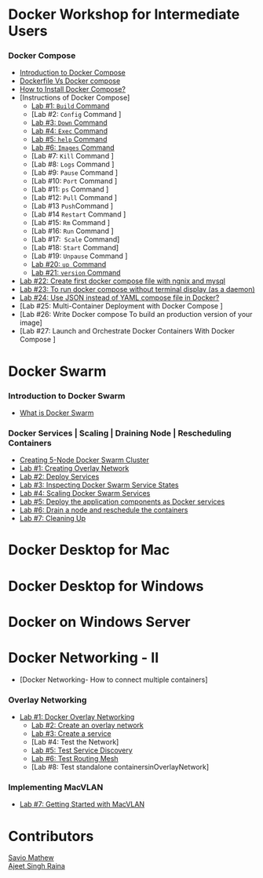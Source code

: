 # Docker Workshop for Intermediate Users

### Docker Compose

- [Introduction to Docker Compose]()<br>
- [Dockerfile Vs Docker compose ](http://dockerlabs.collabnix.com/intermediate/workshop/DockerCompose/Difference_between_dockerfile_and_docker_compose.html)<br>
- [How to Install Docker Compose? ](http://dockerlabs.collabnix.com/intermediate/workshop/DockerCompose/How_to_Install_Docker_Compose.html)<br>
- [Instructions of Docker Compose]<br>
     - [Lab #1: `Build` Command ](http://dockerlabs.collabnix.com/intermediate/workshop/DockerCompose/Lab_%231:Build_Command.html)<br>
     - [Lab #2: `Config` Command ]<br>
     - [Lab #3: `Down` Command  ](http://dockerlabs.collabnix.com/intermediate/workshop/DockerCompose/Lab_%233:Down_Command.html)<br>
     - [Lab #4: `Exec` Command ](http://dockerlabs.collabnix.com/intermediate/workshop/DockerCompose/Lab_%234:Exec_Command.html)<br>
     - [Lab #5: `help` Command ](http://dockerlabs.collabnix.com/intermediate/workshop/DockerCompose/Lab_%235:help_Command.html)<br>
     - [Lab #6: `Images` Command ](http://dockerlabs.collabnix.com/intermediate/workshop/DockerCompose/Lab_%236:Images_Command.html)<br>
     - [Lab #7: `Kill` Command ]<br>
     - [Lab #8: `Logs` Command ]<br>
     - [Lab #9:  `Pause` Command ]<br>
     - [Lab #10: `Port` Command ]<br>
     - [Lab #11: `ps` Command ]<br>
     - [Lab #12: `Pull` Command ]<br>
     - [Lab #13 ` Push `Command ]<br>
     - [Lab #14 `Restart` Command ]<br>
     - [Lab #15: `Rm` Command ]<br>
     - [Lab #16: `Run` Command ]<br>
     - [Lab #17:` Scale` Command]<br>
     - [Lab #18: `Start` Command]<br>
     - [Lab #19: `Unpause` Command ]<br>
     - [Lab #20:  `up `Command ]()<br>
     - [Lab #21:  `version` Command]()<br>
- [Lab #22: Create first docker compose file with ngnix and mysql](http://dockerlabs.collabnix.com/intermediate/workshop/DockerCompose/Create_first_docker-compose_file_with_ngnix_and_mysql.html)<br>
- [Lab #23: To run docker compose without terminal display (as a daemon) ]()<br> 
- [Lab #24: Use JSON instead of YAML compose file in Docker?](http://dockerlabs.collabnix.com/intermediate/workshop/DockerCompose/Lab_%2324:_Use_JSON_instead_of_YAML_compose_file_in_Docker%3F.html)<br>
- [Lab #25: Multi-Container Deployment with Docker Compose ]<br>
- [Lab #26: Write Docker compose To build an production version of your image]<br>
- [Lab #27: Launch and Orchestrate Docker Containers With Docker Compose ]<br>

# Docker Swarm

### Introduction to Docker Swarm

- [What is Docker Swarm](http://dockerlabs.collabnix.com/intermediate/workshop/what-is-docker-swarm.html)<br>

### Docker Services | Scaling | Draining Node | Rescheduling Containers

- [Creating 5-Node Docker Swarm Cluster](http://dockerlabs.collabnix.com/intermediate/workshop/getting-started-with-swarm.html)<br>
- [Lab #1: Creating Overlay Network](http://dockerlabs.collabnix.com/intermediate/workshop/lab1-docker-network-overlay.html)<br>
- [Lab #2: Deploy Services ](http://dockerlabs.collabnix.com/intermediate/workshop/lab2-deploy-services.html)<br>
- [Lab #3: Inspecting Docker Swarm Service States](http://dockerlabs.collabnix.com/intermediate/workshop/lab3-inspect-services.html)<br>
- [Lab #4: Scaling Docker Swarm Services](http://dockerlabs.collabnix.com/intermediate/workshop/lab4-scaling-services.html)<br>
- [Lab #5: Deploy the application components as Docker services ](http://dockerlabs.collabnix.com/intermediate/workshop/lab5-deploy-app-component-as-docker-services.html)<br>
- [Lab #6: Drain a node and reschedule the containers](http://dockerlabs.collabnix.com/intermediate/workshop/lab6-drain-a-node-reschedule.html)<br>
- [Lab #7: Cleaning Up ](http://dockerlabs.collabnix.com/intermediate/workshop/lab7-cleaning-up.html)<br>




# Docker Desktop for Mac


# Docker Desktop for Windows


# Docker on Windows Server



# Docker Networking - II

- [Docker Networking- How to connect multiple containers]<br>

### Overlay Networking

- [Lab #1: Docker Overlay Networking](http://dockerlabs.collabnix.com/intermediate/workshop/networking/Lab%231:Docker_Overlay_Networking.html)<br>
   - [Lab #2: Create an overlay network](http://dockerlabs.collabnix.com/intermediate/workshop/networking/Lab_%232:Create_an_overlay_network.html)<br>
   - [Lab #3: Create a service](http://dockerlabs.collabnix.com/intermediate/workshop/networking/Lab_%233:Create_a_service.html)<br>
   - [Lab #4: Test the Network]
   - [Lab #5: Test Service Discovery](http://dockerlabs.collabnix.com/intermediate/workshop/networking/Lab%20%235:Test_Service_Discovery.html)
   - [Lab #6: Test Routing Mesh](http://dockerlabs.collabnix.com/intermediate/workshop/networking/Lab%236:Test_Routing_Mesh.html)<br>
   - [Lab #8: Test standalone containersinOverlayNetwork]

### Implementing MacVLAN

- [Lab #7: Getting Started with MacVLAN](http://dockerlabs.collabnix.com/intermediate/workshop/networking/lab7-macvlan.html)<br>


# Contributors

[Savio Mathew](https://www.linkedin.com/in/saviovettoor)<br>
[Ajeet Singh Raina](https://github.com/ajeetraina)
 
